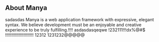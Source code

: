## About Manya
sadasdas
Manya is a web application framework with expressive, elegant syntax. We believe development must be an enjoyable and creative experience to be truly fulfilling.!!!!
asdasdasqeqwe
!232111!!!dx$%#$%@#$
!!!!!!!!!!!!!!!!!!!!!!!
12312
1231232@@@@@
